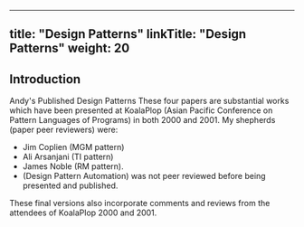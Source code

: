 
---
title: "Design Patterns"
linkTitle: "Design Patterns"
weight: 20
---

## Introduction

Andy's Published Design Patterns
These four papers are substantial works which have been presented at KoalaPlop (Asian Pacific Conference on Pattern Languages of Programs) in both 2000 and 2001.  My shepherds (paper peer reviewers) were:

- Jim Coplien (MGM pattern)
- Ali Arsanjani (TI pattern)
- James Noble (RM pattern).  
- (Design Pattern Automation) was not peer reviewed before being presented and published.

These final versions also incorporate comments and reviews from the attendees of KoalaPlop 2000 and 2001.

<!--

# OLD FRONT PAGE

**My Design Patterns**
----------------------

### [Relationship Manager Pattern](/index.php/design_patterns/relationship_manager/)

A central mediating class which records all the one-to-one, one-to-many and many-to-many relationships between a group of selected classes. Classes that use a Relationship Manager to implement their…

### [Model Gui Mediator Pattern](/index.php/design_patterns/model_gui_mediator_pattern/)

The MGM pattern is a variation of MVC (model view controller) or MVP (Model View Presenter) but takes into account the use of modern off the shelf GUI controls. A MGM object displays a portion of a…

### [Transformation Interface Pattern](/index.php/design_patterns/transformation_interface_pattern/)

The Transformation Interface is both a design pattern and an architectural pattern. It describes an interface or layer, which offers services to transform an object into another format and back agai…

### [Design Pattern Automation](/index.php/design_patterns/pattern_automation/)

As design patterns become more mainstream, various IDE's (Integrated Development Environments) and UML modelling software environments have begun to introduce support for design patterns. For example,…

-->
